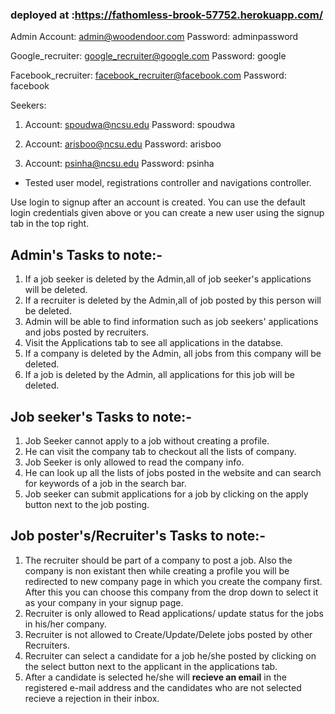  ### deployed at :https://fathomless-brook-57752.herokuapp.com/

Admin Account: admin@woodendoor.com
Password: adminpassword

Google_recruiter: google_recruiter@google.com
Password: google

Facebook_recruiter: facebook_recruiter@facebook.com
Password: facebook

Seekers:

1. Account: spoudwa@ncsu.edu
   Password: spoudwa
  
2. Account: arisboo@ncsu.edu
      Password: arisboo

3. Account: psinha@ncsu.edu
      Password: psinha
      
 - Tested user model, registrations controller and navigations controller. 
 
 Use login to signup after an account is created. You can use the default login credentials given above or you can create a new user using the signup tab in the top right.
 
 ## <b>Admin's Tasks to note:- </b>
 
 1. If a job seeker is deleted by the Admin,all of job seeker's applications will be deleted.
 2. If a recruiter is deleted by the Admin,all of job posted by this person will be deleted.
 3. Admin will be able to find information such as job seekers' applications and jobs posted by recruiters.
 4. Visit the Applications tab to see all applications in the databse.
 5. If a company is deleted by the Admin, all jobs from this company will be deleted.
 6. If a job is deleted by the Admin, all applications for this job will be deleted.
 
## <b> Job seeker's Tasks to note:- </b> 
 
 1. Job Seeker cannot apply to a job without creating a profile. 
 2. He can visit the company tab to checkout all the lists of company.
 3. Job Seeker is only allowed to read the company info.
 4. He can look up all the lists of jobs posted in the website and can search for keywords of a job in the search bar.
 5. Job seeker can submit applications for a job by clicking on the apply button next to the job posting.
 
 ## <b> Job poster's/Recruiter's Tasks to note:- </b>
 
1. The recruiter should be part of a company to post a job. Also the company is non existant then while creating a profile you will be redirected to new company page in which you create the company first. After this you can choose this company from the drop down to select it as your company in your signup page.
2. Recruiter is only allowed to Read applications/ update status for the jobs in his/her company.
3. Recruiter is not allowed to Create/Update/Delete jobs posted by other Recruiters.
4. Recruiter can select a candidate for a job he/she posted by clicking on the select button next to the applicant in the applications      tab.
5. After a candidate is selected he/she will <b>recieve an email</b> in the registered e-mail address and the candidates who are not selected      recieve a rejection in their inbox.